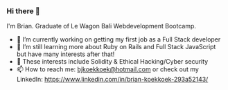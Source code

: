 ### Hi there 👋

I'm Brian. Graduate of Le Wagon Bali Webdevelopment Bootcamp.

- 🔭 I’m currently working on getting my first job as a Full Stack developer
- 🌱 I’m still learning more about Ruby on Rails and Full Stack JavaScript but have many interests after that!
- 👀 These interests include Solidity & Ethical Hacking/Cyber security
- 📫 How to reach me: bjkoekkoek@hotmail.com or check out my LinkedIn: https://www.linkedin.com/in/brian-koekkoek-293a52143/

